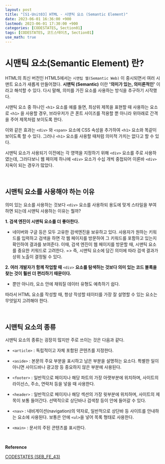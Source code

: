 ```yaml
---
layout: post
title: "[S1-Unit03] HTML - 시맨틱 요소 (Semantic Element)"
date: 2023-06-01 16:36:00 +900
lastmod: 2023-06-01 17:30:00 +900
categories: [CODESTATES, Section01]
tags: [CODESTATES, 코드스테이츠, Section01]
use_math: true
---
```


# 시맨틱 요소(Semantic Element) 란?
HTML의 최신 버전인 HTML5에서는 `시맨팁 웹(Semantic Web)` 이 중시되면서 여러 시맨트 요소가 새롭게 만들어졌다. **시맨틱 (Semantic)** 이란 **'의미가 있는, 의미론적인'** 이라고 해석할 수 있다. 다시 말해, 의미를 가진 요소를 사용하는 방식을 추구하기 시작했다. 

시맨틱 요소 중 하나인 `<h1>` 요소를 예를 들면, 최상위 제목을 표현할 때 사용하는 요소로 `<h1>` 을 사용할 경우, 브라우저가 큰 폰트 사이즈를 적용할 뿐 아니라 위아래로 간격을 주어 제목처럼 보이도록 한다.

이와 같은 효과는 `<div>` 와 `<span>` 요소에 CSS 속성을 추가하여 `<h1>` 요소와 똑같이 보이도록 할 수 있다. 그러나 `<h1>` 요소를 사용할 때처럼 의미적 가치는 없다고 할 수 있다.

시맨틱 요소가 사용되기 이전에는 각 영역을 지정하기 위해 `<div>` 요소를 주로 사용하였는데, 그러다보니 웹 페이제 하나에 `<div>` 요소가 수십 개씩 중첩되어 이론바 `<div>` 지옥이 되는 경우가 많았다.

<br>

## 시맨틱 요소를 사용해야 하는 이유
의미 있는 요소를 사용하는 것보다 `<div>` 요소를 사용하되 용도에 맞게 스타일을 부여하면 되는데 시맨틱 사용하는 이유는 뭘까?

**1. 검색 엔진이 시맨틱 요소를 더 좋아한다.**
- 네이버와 구글 등은 모두 고유한 검색엔진을 보유하고 있다. 사용자가 원하는 키워드를 입력하고 검색을 하면 각 웹 페이지를 방문하여 그 키워드를 포함하고 있는지 확인하여 결과를 보여준다. 이때, 검색 엔진이 웹 페이지를 방문할 때, 시맨틱 요소를 중요한 키워드로 고려한다.
=> 즉, 시맨틱 요소에 담긴 의미에 따라 검색 결과가 상위 노출이 결정될 수 있다.

**2. 여러 개발자가 함께 작업할 때** `<div>` **요소를 탐색하는 것보다 의미 있는 코드 블록을 찾는 것이 훨씬 더 편리하기 때문이다.**
- 뿐만 아니라, 요소 안에 채워질 데이터 유형도 예측하기 쉽다.

따라서 HTML 요소를 작성할 때, 항상 작성할 테이터를 가장 잘 설명할 수 있는 요소는 무엇일지 고려해야 한다.

<br>

## 시맨틱 요소의 종류

시맨틱 요소의 종류는 굉장히 많지만 주로 쓰이는 것은 다음과 같다.
- `<article>` : 독립적이고 자체 포함된 콘텐츠를 지정한다.

- `<aside>` : 본문의 주요 부분을 표시하고 남은 부분을 설명하는 요소다. 특별한 일이 아니면 사이드바나 광고창 등 중요하지 않은 부분에 사용된다.

- `<footer>` : 일반적으로 페이지나 해당 파트의 가장 아랫부분에 위치하며, 사이트의 라이선스, 주소, 연락처 등을 넣을 때 사용한다.

- `<header>` : 일반적으로 페이지나 해당 섹션의 가장 윗부분에 위치하며, 사이트의 제목이 보통 들어간다. 선택적으로 상단바나 검색창 등이 안에 들어갈 수 있다.

- `<nav>` : 내비게이션(navigation)의 약자로, 일반적으로 상단바 등 사이트를 안내하는 요소에 사용된다. 보통은 안에 `<ul>`을 넣어 목록 형태로 사용한다.

- `<main>` : 문서의 주된 콘텐츠를 표시한다.

<br>

**Reference**

[CODESTATES (SEB_FE_43)](https://www.codestates.com/)